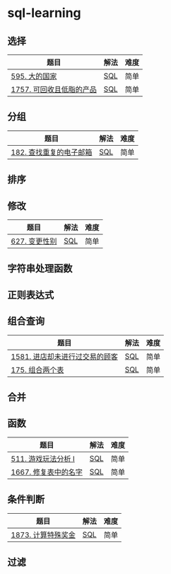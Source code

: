 # sql-learning

## 选择

| 题目                                                         | 解法                        | 难度 |
| ------------------------------------------------------------ | --------------------------- | ---- |
| [595. 大的国家](https://leetcode.cn/problems/big-countries/) | [SQL](choose/big-countries.md) | 简单     |
| [1757. 可回收且低脂的产品](https://leetcode.cn/problems/recyclable-and-low-fat-products/) |        [SQL](choose/recyclable-and-low-fat-products.md) |  简单   |

## 分组
| 题目                                                         | 解法                                | 难度 |
| ------------------------------------------------------------ | ----------------------------------- | ---- |
| [182. 查找重复的电子邮箱](https://leetcode.cn/problems/duplicate-emails/) | [SQL](group/duplicate-emails.md) |  简单    |




## 排序

## 修改
| 题目                                                         | 解法                                | 难度 |
| ------------------------------------------------------------ | ----------------------------------- | ---- |
| [627. 变更性别](https://leetcode.cn/problems/swap-salary/) | [SQL](update/swap-salary.md) |  简单    |

## 字符串处理函数


## 正则表达式

## 组合查询
| 题目                                                         | 解法                                | 难度 |
| ------------------------------------------------------------ | ----------------------------------- | ---- |
| [1581. 进店却未进行过交易的顾客](https://leetcode.cn/problems/customer-who-visited-but-did-not-make-any-transactions/) | [SQL](join/customer-who-visited-but-did-not-make-any-transactions.md) |  简单    |
| [175. 组合两个表](https://leetcode.cn/problems/combine-two-tables/) | [SQL](join/combine-two-tables.md) |  简单    |


## 合并

## 函数
| 题目                                                         | 解法                              | 难度 |
| ------------------------------------------------------------ | --------------------------------- | ---- |
| [511. 游戏玩法分析 I](https://leetcode.cn/problems/game-play-analysis-i/) | [SQL](function/game-play-analysis-i.md) | 简单     |
| [1667. 修复表中的名字](https://leetcode.cn/problems/fix-names-in-a-table/) | [SQL](function/submissions.md) | 简单     |


## 条件判断
| 题目                                                         | 解法                                | 难度 |
| ------------------------------------------------------------ | ----------------------------------- | ---- |
| [1873. 计算特殊奖金](https://leetcode.cn/problems/calculate-special-bonus/submissions/) | [SQL](condition/calculate-special-bonus.md) |  简单    |

## 过滤

